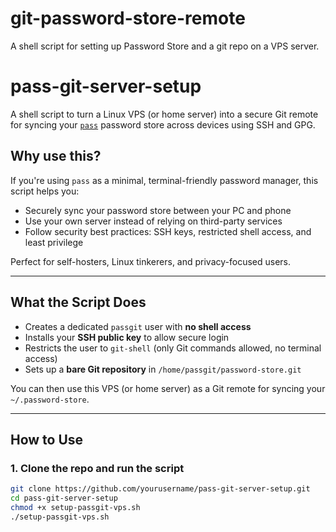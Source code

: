 # git-password-store-remote
A shell script for setting up Password Store and a git repo on a VPS server.

# pass-git-server-setup

A shell script to turn a Linux VPS (or home server) into a secure Git remote for syncing your [`pass`](https://www.passwordstore.org/) password store across devices using SSH and GPG.

## Why use this?

If you're using `pass` as a minimal, terminal-friendly password manager, this script helps you:
- Securely sync your password store between your PC and phone
- Use your own server instead of relying on third-party services
- Follow security best practices: SSH keys, restricted shell access, and least privilege

Perfect for self-hosters, Linux tinkerers, and privacy-focused users.

---

## What the Script Does

- Creates a dedicated `passgit` user with **no shell access**
- Installs your **SSH public key** to allow secure login
- Restricts the user to `git-shell` (only Git commands allowed, no terminal access)
- Sets up a **bare Git repository** in `/home/passgit/password-store.git`

You can then use this VPS (or home server) as a Git remote for syncing your `~/.password-store`.

---

## How to Use

### 1. Clone the repo and run the script

```bash
git clone https://github.com/yourusername/pass-git-server-setup.git
cd pass-git-server-setup
chmod +x setup-passgit-vps.sh
./setup-passgit-vps.sh
